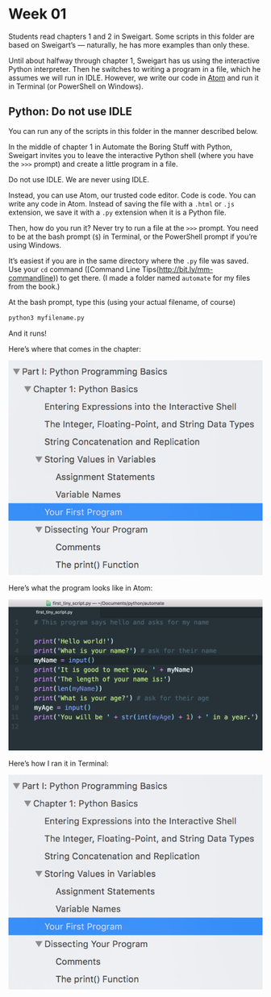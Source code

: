 # Week 01

Students read chapters 1 and 2 in Sweigart. Some scripts in this folder are based on Sweigart’s &mdash; naturally, he has more examples than only these.

Until about halfway through chapter 1, Sweigart has us using the interactive Python interpreter. Then he switches to writing a program in a file, which he assumes we will run in IDLE. However, we write our code in [Atom](https://atom.io/) and run it in Terminal (or PowerShell on Windows).

## Python: Do not use IDLE

You can run any of the scripts in this folder in the manner described below.

In the middle of chapter 1 in Automate the Boring Stuff with Python, Sweigart invites you to leave the interactive Python shell (where you have the `>>>` prompt) and create a little program in a file.

Do not use IDLE. We are never using IDLE.

Instead, you can use Atom, our trusted code editor. Code is code. You can write any code in Atom. Instead of saving the file with a `.html` or `.js` extension, we save it with a `.py` extension when it is a Python file.

Then, how do you run it? Never try to run a file at the `>>>` prompt. You need to be at the bash prompt (`$`) in Terminal, or the PowerShell prompt if you’re using Windows.

It’s easiest if you are in the same directory where the `.py` file was saved. Use your `cd` command ([Command Line Tips(http://bit.ly/mm-commandline)) to get there. (I made a folder named `automate` for my files from the book.)

At the bash prompt, type this (using your actual filename, of course)

```python
python3 myfilename.py
```

And it runs!

Here’s where that comes in the chapter:

![Book contents](images/contents.png)

Here’s what the program looks like in Atom:

![Python code in Atom](images/atom.png)

Here’s how I ran it in Terminal:

![Python 3 script running in Terminal](images/contents.png)
